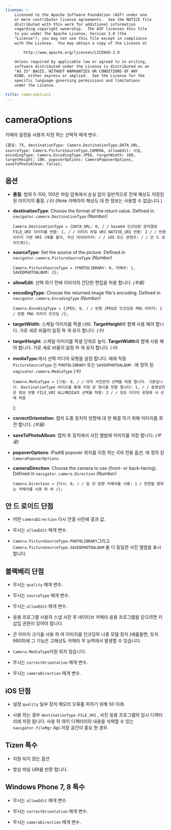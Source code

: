 ```yaml
---
license: >
    Licensed to the Apache Software Foundation (ASF) under one
    or more contributor license agreements.  See the NOTICE file
    distributed with this work for additional information
    regarding copyright ownership.  The ASF licenses this file
    to you under the Apache License, Version 2.0 (the
    "License"); you may not use this file except in compliance
    with the License.  You may obtain a copy of the License at

        http://www.apache.org/licenses/LICENSE-2.0

    Unless required by applicable law or agreed to in writing,
    software distributed under the License is distributed on an
    "AS IS" BASIS, WITHOUT WARRANTIES OR CONDITIONS OF ANY
    KIND, either express or implied.  See the License for the
    specific language governing permissions and limitations
    under the License.

title: cameraOptions
---
```


# cameraOptions

카메라 설정을 사용자 지정 하는 선택적 매개 변수.

    {품질: 75, destinationType: Camera.DestinationType.DATA_URL, sourceType: Camera.PictureSourceType.CAMERA, allowEdit: 사실, encodingType: Camera.EncodingType.JPEG, targetWidth: 100, targetHeight: 100, popoverOptions: CameraPopoverOptions, saveToPhotoAlbum: false};
    

## 옵션

*   **품질**: 범위 0-100, 100은 파일 압축에서 손실 없이 일반적으로 전체 해상도 저장된 된 이미지의 품질. *(수)* (Note 카메라의 해상도 대 한 정보는 사용할 수 없습니다.)

*   **destinationType**: Choose the format of the return value. Defined in `navigator.camera.DestinationType` *(Number)*
    
        Camera.DestinationType = {DATA_URL: 0, / / base64 인코딩된 문자열로 FILE_URI 이미지를 반환: 1, / / 이미지 파일 URI NATIVE_URI 반환: 2 / / 반환 이미지 기본 URI (예를 들어, 자산 라이브러리: / / iOS 또는 콘텐츠: / / 안 드 로이드에)};
        

*   **sourceType**: Set the source of the picture. Defined in `navigator.camera.PictureSourceType` *(Number)*
    
        Camera.PictureSourceType = {PHOTOLIBRARY: 0, 카메라: 1, SAVEDPHOTOALBUM: 2};
        

*   **allowEdit**: 선택 하기 전에 이미지의 간단한 편집을 허용 합니다. *(부울)*

*   **encodingType**: Choose the returned image file's encoding. Defined in `navigator.camera.EncodingType` *(Number)*
    
        Camera.EncodingType = {JPEG: 0, / / 반환 JPEG로 인코딩된 PNG 이미지: 1 / 반환 PNG 이미지 인코딩 /};
        

*   **targetWidth**: 스케일 이미지를 픽셀 너비. **TargetHeight**와 함께 사용 해야 합니다. 가로 세로 비율이 일정 하 게 유지 합니다. *(수)*

*   **targetHeight**: 스케일 이미지를 픽셀 단위로 높이. **TargetWidth**와 함께 사용 해야 합니다. 가로 세로 비율이 일정 하 게 유지 합니다. *(수)*

*   **mediaType**:에서 선택 미디어 유형을 설정 합니다. 때에 작동 `PictureSourceType` 는 `PHOTOLIBRARY` 또는 `SAVEDPHOTOALBUM` . 에 정의 된 `nagivator.camera.MediaType` *(수)* 
    
        Camera.MediaType = {그림: 0, / / 아직 사진만의 선택을 허용 합니다. 기본입니다. DestinationType 비디오를 통해 지정 된 형식을 반환 합니다: 1, / / 동영상만은 항상 반환 FILE_URI ALLMEDIA의 선택을 허용: 2 / / 모든 미디어 유형에 서 선택 허용
        
    
    };

*   **correctOrientation**: 캡처 도중 장치의 방향에 대 한 해결 하기 위해 이미지를 회전 합니다. *(부울)*

*   **saveToPhotoAlbum**: 캡처 후 장치에서 사진 앨범에 이미지를 저장 합니다. *(부울)*

*   **popoverOptions**: iPad에 popover 위치를 지정 하는 iOS 전용 옵션. 에 정의 된`CameraPopoverOptions`.

*   **cameraDirection**: Choose the camera to use (front- or back-facing). Defined in `navigator.camera.Direction` *(Number)*
    
        Camera.Direction = {다시: 0, / / 앞 뒤 방향 카메라를 사용: 1 / 전면을 향하는 카메라를 사용 하 여 /};
        

## 안 드 로이드 단점

*   어떤 `cameraDirection` 다시 연결 사진에 결과 값.

*   무시는 `allowEdit` 매개 변수.

*   `Camera.PictureSourceType.PHOTOLIBRARY`그리고 `Camera.PictureSourceType.SAVEDPHOTOALBUM` 둘 다 동일한 사진 앨범을 표시 합니다.

## 블랙베리 단점

*   무시는 `quality` 매개 변수.

*   무시는 `sourceType` 매개 변수.

*   무시는 `allowEdit` 매개 변수.

*   응용 프로그램 사용자 스냅 사진 후 네이티브 카메라 응용 프로그램을 닫으려면 키 삽입 권한이 있어야 합니다.

*   큰 이미지 크기를 사용 하 여 이미지를 인코딩하 나중 모델 장치 (예를들면, 토치 9800)에 그 기능은 고해상도 카메라 무 능력에서 발생할 수 있습니다.

*   `Camera.MediaType`지원 되지 않습니다.

*   무시는 `correctOrientation` 매개 변수.

*   무시는 `cameraDirection` 매개 변수.

## iOS 단점

*   설정 `quality` 일부 장치 메모리 오류를 피하기 위해 50 아래.

*   사용 하는 경우 `destinationType.FILE_URI` , 사진 응용 프로그램의 임시 디렉터리에 저장 됩니다. 사용 하 여이 디렉터리의 내용을 삭제할 수 있는 `navigator.fileMgr` Api 저장 공간이 중요 한 경우.

## Tizen 특수

*   지원 되지 않는 옵션

*   항상 파일 URI를 반환 합니다.

## Windows Phone 7, 8 특수

*   무시는 `allowEdit` 매개 변수.

*   무시는 `correctOrientation` 매개 변수.

*   무시는 `cameraDirection` 매개 변수.